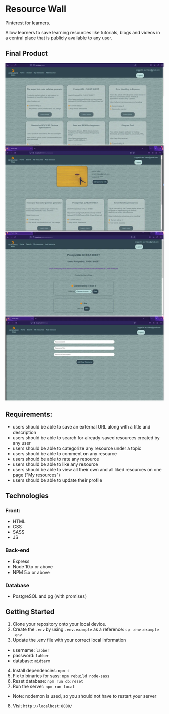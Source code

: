 # Resource Wall

Pinterest for learners.

Allow learners to save learning resources like tutorials, blogs and videos in a central place that is publicly available to any user.

## Final Product

!["Screenshot of Home page"](https://github.com/EkaterinaEg/Resource-Wall/blob/master/docs/Home_page.png)
!["Screenshot of My resources"](https://github.com/EkaterinaEg/Resource-Wall/blob/master/docs/My_resources.png)
!["Screenshot of Resource page"](https://github.com/EkaterinaEg/Resource-Wall/blob/master/docs/Single_resource.png)
!["Screenshot of Add new resource"](https://github.com/EkaterinaEg/Resource-Wall/blob/master/docs/Add_resource.png)

## Requirements:

- users should be able to save an external URL along with a title and description
- users should be able to search for already-saved resources created by any user
- users should be able to categorize any resource under a topic
- users should be able to comment on any resource
- users should be able to rate any resource
- users should be able to like any resource
- users should be able to view all their own and all liked resources on one page ("My resources")
- users should be able to update their profile

## Technologies

### Front:

- HTML
- CSS
- SASS
- JS

### Back-end

- Express
- Node 10.x or above
- NPM 5.x or above

### Database

- PostgreSQL and pg (with promises)

## Getting Started

1. Clone your repository onto your local device.
2. Create the `.env` by using `.env.example` as a reference: `cp .env.example .env`
3. Update the .env file with your correct local information

- username: `labber`
- password: `labber`
- database: `midterm`

4. Install dependencies: `npm i`
5. Fix to binaries for sass: `npm rebuild node-sass`
6. Reset database: `npm run db:reset`
7. Run the server: `npm run local`

- Note: nodemon is used, so you should not have to restart your server

8. Visit `http://localhost:8080/`
